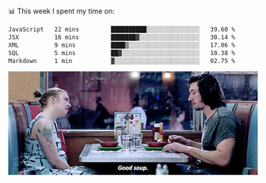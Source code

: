 <!-- <div align="center">
  <h1> Hello, There! <img src="https://media.giphy.com/media/hvRJCLFzcasrR4ia7z/giphy.gif" width="25px"></h1>
</div>

<p align="center">
    <a href="https://linkedin.com/in/willgreen98" alt="LinkedIn">
	    <img src="https://img.shields.io/badge/-LinkedIn-0e76a8?style=flat-square&logo=Linkedin&logoColor=white"/></a>
    <a href="https://twitter.com/Will_Green98" alt="Tweeter">
        <img src="https://img.shields.io/badge/-Twitter-00acee?style=flat-square&logo=Twitter&logoColor=white"/></a>
</p>

<div align="center">
	<h3> Will | 👨🏻‍💻 Software Engineer | 🌏 London, UK </h3>
</div>

![](https://visitor-badge.glitch.me/badge?page_id=willgreen98.visitor-badge)

### About Me

- 🥰 Worthless Dev
- 🎓 CS Graduate with (Pending) Honours from the University of Portsmouth.
 -->
📊 This week I spent my time on:
<!--START_SECTION:waka-->
```text
JavaScript   22 mins         ██████████░░░░░░░░░░░░░░░   39.60 % 
JSX          16 mins         ███████▓░░░░░░░░░░░░░░░░░   30.14 % 
XML          9 mins          ████▒░░░░░░░░░░░░░░░░░░░░   17.06 % 
SQL          5 mins          ██▓░░░░░░░░░░░░░░░░░░░░░░   10.38 % 
Markdown     1 min           ▓░░░░░░░░░░░░░░░░░░░░░░░░   02.75 % 
```
<!--END_SECTION:waka-->


![](goodSoup.gif)
